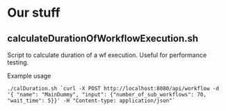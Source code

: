 # Our stuff

## calculateDurationOfWorkflowExecution.sh 

Script to calculate duration of a wf execution. Useful for performance testing.

Example usage

```
./calDuration.sh `curl -X POST http://localhost:8080/api/workflow -d '{ "name": "MainDummy", "input": {"number_of_sub_workflows": 70, "wait_time": 5}}' -H "Content-type: application/json"`
```
